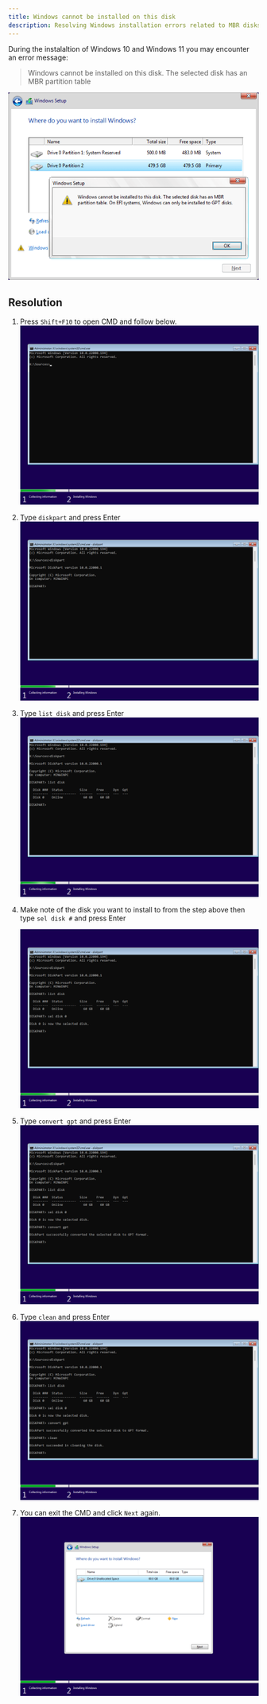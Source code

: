 ```yaml
---
title: Windows cannot be installed on this disk
description: Resolving Windows installation errors related to MBR disks
---
```

During the instalaltion of Windows 10 and Windows 11 you may encounter an error message:

> Windows cannot be installed on this disk. The selected disk has an MBR partition table

![the-selected-disk-has-an-mbr-partition-table-01.png](../../../assets/install-11/the-selected-disk-has-an-mbr-partition-table-01.png)

## Resolution
1.  Press `Shift+F10` to open CMD and follow below.
    ![Windows 11-2021-10-05-15-09-53.png](../../../assets/install-11/windows-11-2021-10-05-15-09-53.png)

2. Type `diskpart` and press Enter
    ![Windows 11-2021-10-05-15-10-24.png](../../../assets/install-11/windows-11-2021-10-05-15-10-24.png)

3. Type `list disk` and press Enter
    ![Windows 11-2021-10-05-15-10-39.png](../../../assets/install-11/windows-11-2021-10-05-15-10-39.png)

4. Make note of the disk you want to install to from the step above then type `sel disk #` and press Enter

    ![Windows 11-2021-10-05-15-10-51.png](../../../assets/install-11/windows-11-2021-10-05-15-10-51.png)

5. Type `convert gpt` and press Enter
    ![Windows 11-2021-10-05-15-11-01.png](../../../assets/install-11/windows-11-2021-10-05-15-11-01.png)

6. Type `clean` and press Enter
    ![Windows 11-2021-10-05-15-11-13.png](../../../assets/install-11/windows-11-2021-10-05-15-11-13.png)

7. You can exit the CMD and click `Next` again.
    ![Windows 11-2021-10-05-15-09-40.png](../../../assets/install-11/windows-11-2021-10-05-15-09-40.png)